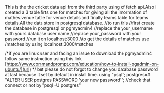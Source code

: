 This is the the cricket data api from the third party using of fetch api.Also i created a 3 table firts one for matches for giving all the information of mathes.venue table for venue details and finally teams table for teams details.All the data store in postgresql database.
//to run this 
//first create the database in postgresql or pgmyadmin4
//replace the your_username with yours database user name
//replace your_password with your password
//run it on localhost:3000
//to get the details of matches use /matches by using localhost:3000/matches

/*if you are linux user and facing an issue to download the pgmyadmin4 follow same instruction using this link [https://www.commandprompt.com/education/how-to-install-pgadmin-on-ubuntu/](url)
*/
but please do not forgot to change you database password at last because it set by default in install time.
using "psql";
postgres=# "ALTER USER postgres PASSWORD 'your new password'";
//check that connect or not by
"psql -U postgres"

